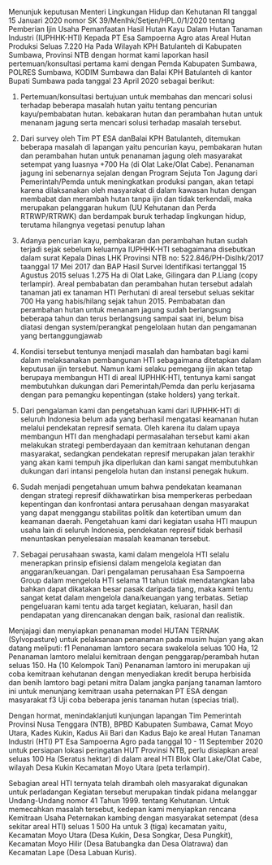 Menunjuk keputusan Menteri Lingkungan Hidup dan Kehutanan RI tanggal 15 Januari 2020 nomor SK 39/Menlhk/Setjen/HPL.0/1/2020 tentang Pemberian Ijin Usaha Pemanfaatan Hasil Hutan Kayu Dalam Hutan Tanaman Industri (IUPHHK-HTI) Kepada PT Esa Sampoerna Agro atas Areal Hutan Produksi Seluas 7.220 Ha Pada Wilayah KPH Batulanteh di Kabupaten Sumbawa, Provinsi NTB dengan hormat kami laporkan hasil pertemuan/konsultasi pertama kami dengan Pemda Kabupaten Sumbawa, POLRES Sumbawa, KODIM Sumbawa dan Balai KPH Batulanteh di kantor Bupati Sumbawa pada tanggal 23 April 2020 sebagai berikut:

1. Pertemuan/konsultasi bertujuan untuk membahas dan mencari solusi terhadap beberapa masalah hutan yaitu tentang pencurian kayu/pembabatan hutan. kebakaran hutan dan perambahan hutan untuk menanam jagung serta mencari solusi terhadap masalah tersebut.

2. Dari survey oleh Tim PT ESA danBalai KPH Batulanteh, ditemukan beberapa masalah di lapangan yaitu pencurian kayu, pembakaran hutan dan perambahan hutan untuk penanaman jagung oleh masyarakat setempat yang luasnya +700 Ha (di Olat Lake/Olat Cabe). Penanaman jagung ini sebenarnya sejalan dengan Program Sejuta Ton Jagung dari Pemerintah/Pemda untuk meningkatkan produksi pangan, akan tetapi karena dilaksanakan oleh masyarakat di dalam kawasan hutan dengan membabat dan merambah hutan tanpa ijin dan tidak terkendali, maka merupakan pelanggaran hukum (UU Kehutanan dan Perda RTRWP/RTRWK) dan berdampak buruk terhadap lingkungan hidup, terutama hilangnya vegetasi penutup lahan

4. Adanya pencurian kayu, pembakaran dan perambahan hutan sudah terjadi sejak sebelum keluarnya IUPHHK-HTI sebagaimana disebutkan dalam surat Kepala Dinas LHK Provinsi NTB no: 522.846/PH-Dislhk/2017 taanggal 17 Mei 2017 dan BAP Hasil Survei Identifikasi tertanggal 15 Agustus 2015 seluas 1.275 Ha di Olat Lake, Gilingara dan P.Liang (copy terlampir). Areal pembabatan dan perambahan hutan tersebut adalah tanaman jati ex tanaman HTI Perhutani di areal tersebut seluas sekitar 700 Ha yang habis/hilang sejak tahun 2015. Pembabatan dan perambahan hutan untuk menanam jagung sudah berlangsung beberapa tahun dan terus berlangsung sampai saat ini, belum bisa diatasi dengan system/perangkat pengelolaan hutan dan pengamanan yang bertanggungjawab

5. Kondisi tersebut tentunya menjadi masalah dan hambatan bagi kami dalam melaksanakan pembangunan HTI sebagaimana ditetapkan dalam keputusan ijin tersebut. Namun kami selaku pemegang ijin akan tetap berupaya membangun HTI di areal IUPHHK-HTI, tentunya kami sangat membutuhkan dukungan dari Pemerintah/Pemda dan perlu kerjasama dengan para pemangku kepentingan (stake holders) yang terkait.

6. Dari pengalaman kami dan pengetahuan kami dari IUPHHK-HTI di seluruh Indonesia belum ada yang berhasil mengatasi keamanan hutan melalui pendekatan represif semata. Oleh karena itu dalam upaya membangun HTI dan menghadapi permasalahan tersebut kami akan melakukan strategi pemberdayaan dan kemitraan kehutanan dengan masyarakat, sedangkan pendekatan represif merupakan jalan terakhir yang akan kami tempuh jika diperlukan dan kami sangat membutuhkan dukungan dari intansi pengelola hutan dan instansi penegak hukum.

7. Sudah menjadi pengetahuan umum bahwa pendekatan keamanan dengan strategi represif dikhawatirkan bisa memperkeras perbedaan kepentingan dan konfrontasi antara perusahaan dengan masyarakat yang dapat menggangu stabilitas politik dan ketertiban umum dan keamanan daerah. Pengetahuan kami dari kegiatan usaha HTI maupun usaha lain di seluruh Indonesia, pendekatan represif tidak berhasil menuntaskan penyelesaian masalah keamanan tersebut.

8. Sebagai perusahaan swasta, kami dalam mengelola HTI selalu menerapkan prinsip efisiensi dalam mengelola kegiatan dan anggaran/keuangan. Dari pengalaman perusahaan Esa Sampoerna Group dalam mengelola HTI selama 11 tahun tidak mendatangkan laba bahkan dapat dikatakan besar pasak daripada tiang, maka kami tentu sangat ketat dalam mengelola dana/keuangan yang terbatas. Setiap pengeluaran kami tentu ada target kegiatan, keluaran, hasil dan pendapatan yang direncanakan dengan baik, rasional dan realistik.

Menjajagi dan menyiapkan penanaman model HUTAN TERNAK (Sylvopasture) untuk pelaksanaan penanaman pada musim hujan yang akan datang meliputi: f1 Penanaman lamtoro secara swakelola seluas 100 Ha, 12 Penanaman lamtoro melalui kemitraan dengan penggarap/perambah hutan seluas 150. Ha (10 Kelompok Tani) Penanaman lamtoro ini merupakan uji coba kemitraan kehutanan dengan menyediakan kredit berupa herbisida dan benih lamtoro bagi petani mitra Dalam jangka panjang tanaman lamtoro ini untuk menunjang kemitraan usaha peternakan PT ESA dengan masyarakat f3 Uji coba beberapa jenis tanaman hutan (specias trial).

Dengan hormat, menindaklanjuti kunjungan lapangan Tim Pemerintah Provinsi Nusa Tenggara (NTB), BPBD Kabupaten Sumbawa, Camat Moyo Utara, Kades Kukin, Kadus Aii Bari dan Kadus Bajo ke areal Hutan Tanaman Industri (HTI) PT Esa Sampoerna Agro pada tanggal 10 - 11 September 2020 untuk persiapan lokasi peringatan HUT Provinsi NTB, perlu disiapkan areal seluas 100 Ha (Seratus hektar) di dalam areal HTI Blok Olat Lake/Olat Cabe, wilayah Desa Kukin Kecamatan Moyo Utara (peta terlampir).

Sebagian areal HTI ternyata telah dirambah oleh masyarakat digunakan untuk perladangan Kegiatan tersebut merupakan tindak pidana melanggar Undang-Undang nomor 41 Tahun 1999. tentang Kehutanan. Untuk memecahkan masalah tersebut, kedepan kami menyiapkan rencana Kemitraan Usaha Peternakan kambing dengan masyarakat setempat (desa sekitar areal HTI) seluas 1 500 Ha untuk 3 (tiga) kecamatan yaitu, Kecamatan Moyo Utara (Desa Kukin, Desa Songkar, Desa Pungkit), Kecamatan Moyo Hilir (Desa Batubangka dan Desa Olatrawa) dan Kecamatan Lape (Desa Labuan Kuris).